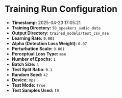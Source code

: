 # Training Run Configuration

- **Timestamp:** 2025-04-23 17:05:21
- **Training Directory:** `50_speakers_audio_data`
- **Output Directory:** `trained_models/test_csv_mse`
- **Learning Rate:** `0.001`
- **Alpha (Detection Loss Weight):** `0.07`
- **Perturbation Scale:** `0.001`
- **Perceptual Loss Type:** `mse`
- **Number of Epochs:** `1`
- **Batch Size:** `4`
- **Test Split Ratio:** `0.1`
- **Random Seed:** `42`
- **Device:** `mps`
- **Test Mode:** `True`
- **Test Samples Used:** `10`

